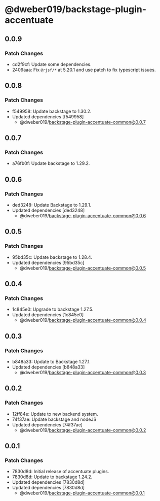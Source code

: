 # @dweber019/backstage-plugin-accentuate

## 0.0.9

### Patch Changes

- cd2f9cf: Update some dependencies.
- 2409aaa: Fix `@rjsf/*` at 5.20.1 and use patch to fix typescript issues.

## 0.0.8

### Patch Changes

- f549958: Update backstage to 1.30.2.
- Updated dependencies [f549958]
  - @dweber019/backstage-plugin-accentuate-common@0.0.7

## 0.0.7

### Patch Changes

- a76fb0f: Update backstage to 1.29.2.

## 0.0.6

### Patch Changes

- ded3248: Update Backstage to 1.29.1.
- Updated dependencies [ded3248]
  - @dweber019/backstage-plugin-accentuate-common@0.0.6

## 0.0.5

### Patch Changes

- 95bd35c: Update backstage to 1.28.4.
- Updated dependencies [95bd35c]
  - @dweber019/backstage-plugin-accentuate-common@0.0.5

## 0.0.4

### Patch Changes

- 1c845e0: Upgrade to backstage 1.27.5.
- Updated dependencies [1c845e0]
  - @dweber019/backstage-plugin-accentuate-common@0.0.4

## 0.0.3

### Patch Changes

- b848a33: Update to Backstage 1.27.1.
- Updated dependencies [b848a33]
  - @dweber019/backstage-plugin-accentuate-common@0.0.3

## 0.0.2

### Patch Changes

- 12ff84e: Update to new backend system.
- 74f37ae: Update backstage and nodeJS
- Updated dependencies [74f37ae]
  - @dweber019/backstage-plugin-accentuate-common@0.0.2

## 0.0.1

### Patch Changes

- 7830d8d: Initial release of accentuate plugins.
- 7830d8d: Update to backstage 1.24.2.
- Updated dependencies [7830d8d]
- Updated dependencies [7830d8d]
  - @dweber019/backstage-plugin-accentuate-common@0.0.1
